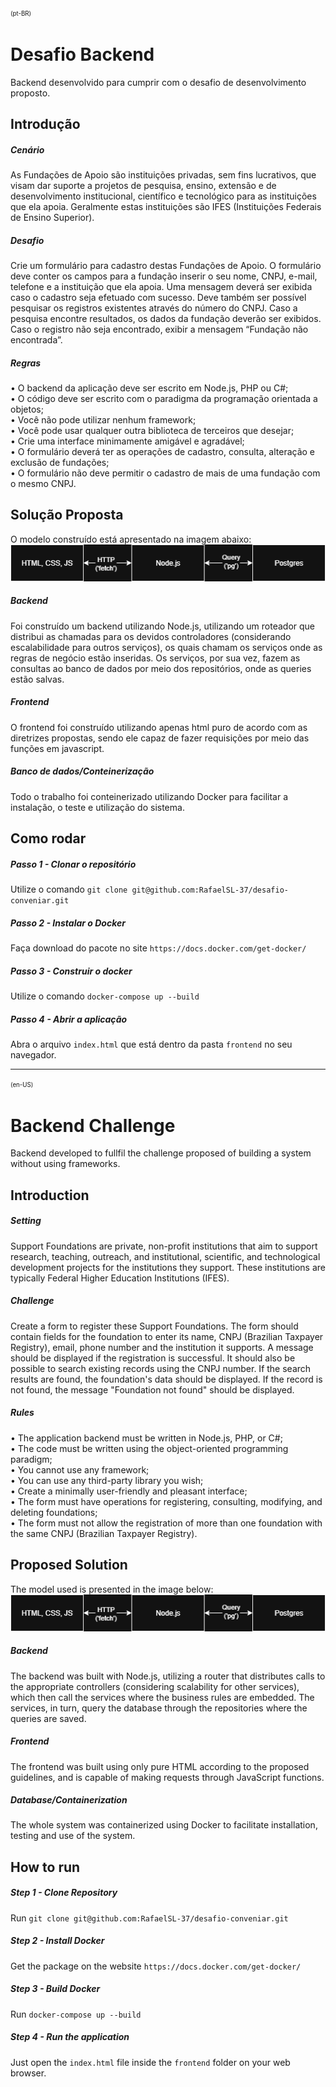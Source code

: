 <sup><sub>(pt-BR)</sub></sup>
# Desafio Backend
Backend desenvolvido para cumprir com o desafio de desenvolvimento proposto. 

## Introdução
##### Cenário
As Fundações de Apoio são instituições privadas, sem fins lucrativos, que visam dar suporte a projetos de pesquisa, ensino, extensão e de desenvolvimento institucional, científico e tecnológico para as instituições que ela apoia. Geralmente estas instituições são IFES (Instituições Federais de Ensino Superior).

##### Desafio
Crie um formulário para cadastro destas Fundações de Apoio. O formulário deve conter os campos para a fundação inserir o seu nome, CNPJ, e-mail, telefone e a instituição que ela apoia. Uma mensagem deverá ser exibida caso o cadastro seja efetuado com sucesso.
Deve também ser possível pesquisar os registros existentes através do número do CNPJ. Caso a pesquisa encontre resultados, os dados da fundação deverão ser exibidos. Caso o registro não seja encontrado, exibir a mensagem “Fundação não encontrada”.

##### Regras
• O backend da aplicação deve ser escrito em Node.js, PHP ou C#;  
• O código deve ser escrito com o paradigma da programação orientada a objetos;  
• Você não pode utilizar nenhum framework;  
• Você pode usar qualquer outra biblioteca de terceiros que desejar;  
• Crie uma interface minimamente amigável e agradável;  
• O formulário deverá ter as operações de cadastro, consulta, alteração e exclusão de fundações;  
• O formulário não deve permitir o cadastro de mais de uma fundação com o mesmo CNPJ.  


## Solução Proposta
O modelo construído está apresentado na imagem abaixo:
![alt text](assets/documentation/model.png)

##### Backend
Foi construído um backend utilizando Node.js, utilizando um roteador que distribui as chamadas para os devidos controladores (considerando escalabilidade para outros serviços), os quais chamam os serviços onde as regras de negócio estão inseridas. Os serviços, por sua vez, fazem as consultas ao banco de dados por meio dos repositórios, onde as queries estão salvas.

##### Frontend
O frontend foi construído utilizando apenas html puro de acordo com as diretrizes propostas, sendo ele capaz de fazer requisições por meio das funções em javascript.

##### Banco de dados/Conteinerização
Todo o trabalho foi conteinerizado utilizando Docker para facilitar a instalação, o teste e utilização do sistema.

## Como rodar
##### Passo 1 - Clonar o repositório
Utilize o comando ``` git clone git@github.com:RafaelSL-37/desafio-conveniar.git ```

##### Passo 2 - Instalar o Docker
Faça download do pacote no site ` https://docs.docker.com/get-docker/ `

##### Passo 3 - Construir o docker
Utilize o comando ``` docker-compose up --build ```

##### Passo 4 - Abrir a aplicação
Abra o arquivo `index.html` que está dentro da pasta `frontend` no seu navegador.


-------------------------------------------------------------------------------------------------------------------------------

<sup><sub>(en-US)</sub></sup>
# Backend Challenge
Backend developed to fullfil the challenge proposed of building a system without using frameworks.

## Introduction
##### Setting
Support Foundations are private, non-profit institutions that aim to support research, teaching, outreach, and institutional, scientific, and technological development projects for the institutions they support. These institutions are typically Federal Higher Education Institutions (IFES).

##### Challenge
Create a form to register these Support Foundations. The form should contain fields for the foundation to enter its name, CNPJ (Brazilian Taxpayer Registry), email, phone number and the institution it supports. A message should be displayed if the registration is successful.
It should also be possible to search existing records using the CNPJ number. If the search results are found, the foundation's data should be displayed. If the record is not found, the message "Foundation not found" should be displayed.

##### Rules
• The application backend must be written in Node.js, PHP, or C#;  
• The code must be written using the object-oriented programming paradigm;  
• You cannot use any framework;  
• You can use any third-party library you wish;  
• Create a minimally user-friendly and pleasant interface;  
• The form must have operations for registering, consulting, modifying, and deleting foundations;  
• The form must not allow the registration of more than one foundation with the same CNPJ (Brazilian Taxpayer Registry).


## Proposed Solution
The model used is presented in the image below:
![alt text](assets/documentation/model.png)

##### Backend
The backend was built with Node.js, utilizing a router that distributes calls to the appropriate controllers (considering scalability for other services), which then call the services where the business rules are embedded. The services, in turn, query the database through the repositories where the queries are saved.

##### Frontend
The frontend was built using only pure HTML according to the proposed guidelines, and is capable of making requests through JavaScript functions.

##### Database/Containerization
The whole system was containerized using Docker to facilitate installation, testing and use of the system.

## How to run
##### Step 1 - Clone Repository
Run ``` git clone git@github.com:RafaelSL-37/desafio-conveniar.git ```

##### Step 2 - Install Docker
Get the package on the website ` https://docs.docker.com/get-docker/ `

##### Step 3 - Build Docker
Run ``` docker-compose up --build ```

##### Step 4 - Run the application
Just open the `index.html` file inside the `frontend` folder on your web browser.